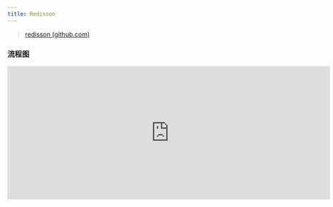 ```yaml
---
title: Redisson
---
```


> [redisson (github.com)](https://github.com/redisson/redisson)



### 流程图

<iframe id="embed_dom" name="embed_dom" frameborder="0" style="display:block;width:725px; height:300px;" src="https://www.processon.com/embed/6614ec3293654f21cc14a3b6?cid=6614ec3293654f21cc14a3b9"></iframe>